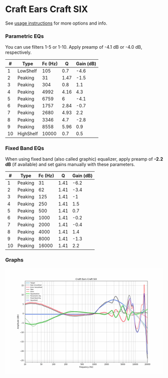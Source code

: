 # Craft Ears Craft SIX
See [usage instructions](https://github.com/jaakkopasanen/AutoEq#usage) for more options and info.

### Parametric EQs
You can use filters 1-5 or 1-10. Apply preamp of -4.1 dB or -4.0 dB, respectively.

|   # | Type      |   Fc (Hz) |    Q |   Gain (dB) |
|-----|-----------|-----------|------|-------------|
|   1 | LowShelf  |       105 | 0.7  |        -4.6 |
|   2 | Peaking   |        31 | 1.47 |        -1.5 |
|   3 | Peaking   |       304 | 0.8  |         1.1 |
|   4 | Peaking   |      4992 | 4.16 |         4.3 |
|   5 | Peaking   |      6759 | 6    |        -4.1 |
|   6 | Peaking   |      1757 | 2.84 |        -0.7 |
|   7 | Peaking   |      2680 | 4.93 |         2.2 |
|   8 | Peaking   |      3346 | 4.7  |        -2.8 |
|   9 | Peaking   |      8558 | 5.96 |         0.9 |
|  10 | HighShelf |     10000 | 0.7  |         0.5 |

### Fixed Band EQs
When using fixed band (also called graphic) equalizer, apply preamp of **-2.2 dB** (if available) and set gains manually with these parameters.

|   # | Type    |   Fc (Hz) |    Q |   Gain (dB) |
|-----|---------|-----------|------|-------------|
|   1 | Peaking |        31 | 1.41 |        -6.2 |
|   2 | Peaking |        62 | 1.41 |        -3.4 |
|   3 | Peaking |       125 | 1.41 |        -1   |
|   4 | Peaking |       250 | 1.41 |         1.5 |
|   5 | Peaking |       500 | 1.41 |         0.7 |
|   6 | Peaking |      1000 | 1.41 |        -0.2 |
|   7 | Peaking |      2000 | 1.41 |        -0.4 |
|   8 | Peaking |      4000 | 1.41 |         1.4 |
|   9 | Peaking |      8000 | 1.41 |        -1.3 |
|  10 | Peaking |     16000 | 1.41 |         2.2 |

### Graphs
![](./Craft%20Ears%20Craft%20SIX.png)
